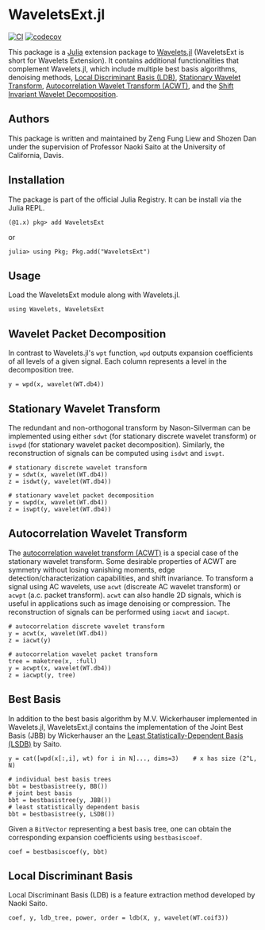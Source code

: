 # WaveletsExt.jl

[![CI](https://github.com/zengfung/WaveletsExt.jl/actions/workflows/CI.yml/badge.svg)](https://github.com/zengfung/WaveletsExt.jl/actions)
[![codecov](https://codecov.io/gh/zengfung/WaveletsExt.jl/branch/master/graph/badge.svg?token=3J520FN4J2)](https://codecov.io/gh/zengfung/WaveletsExt.jl)

This package is a [Julia](https://github.com/JuliaLang/julia) extension package to [Wavelets.jl](https://github.com/JuliaDSP/Wavelets.jl) (WaveletsExt is short for Wavelets Extension). It contains additional functionalities that complement Wavelets.jl, which include multiple best basis algorithms, denoising methods, [Local Discriminant Basis (LDB)](https://www.math.ucdavis.edu/~saito/publications/saito_ldb_jmiv.pdf), [Stationary Wavelet Transform](https://citeseerx.ist.psu.edu/viewdoc/download?doi=10.1.1.49.2662&rep=rep1&type=pdf), [Autocorrelation Wavelet Transform (ACWT)](https://www.math.ucdavis.edu/~saito/publications/saito_minframe.pdf), and the [Shift Invariant Wavelet Decomposition](https://israelcohen.com/wp-content/uploads/2018/05/ICASSP95.pdf).

## Authors
This package is written and maintained by Zeng Fung Liew and Shozen Dan under the supervision of Professor Naoki Saito at the University of California, Davis.

## Installation
The package is part of the official Julia Registry. It can be install via the Julia REPL.
```
(@1.x) pkg> add WaveletsExt
```
or
```
julia> using Pkg; Pkg.add("WaveletsExt")
```
## Usage
Load the WaveletsExt module along with Wavelets.jl.
```
using Wavelets, WaveletsExt
```

## Wavelet Packet Decomposition
In contrast to Wavelets.jl's `wpt` function, `wpd` outputs expansion coefficients of all levels of a given signal. Each column represents a level in the decomposition tree.
```
y = wpd(x, wavelet(WT.db4))
```

## Stationary Wavelet Transform
The redundant and non-orthogonal transform by Nason-Silverman can be implemented using either `sdwt` (for stationary discrete wavelet transform) or `iswpd` (for stationary wavelet packet decomposition). Similarly, the reconstruction of signals can be computed using `isdwt` and `iswpt`.
```
# stationary discrete wavelet transform
y = sdwt(x, wavelet(WT.db4))
z = isdwt(y, wavelet(WT.db4))

# stationary wavelet packet decomposition
y = swpd(x, wavelet(WT.db4))
z = iswpt(y, wavelet(WT.db4))
```

## Autocorrelation Wavelet Transform
The [autocorrelation wavelet transform (ACWT)](https://www.math.ucdavis.edu/~saito/publications/saito_minframe.pdf) is a special case of the stationary wavelet transform. Some desirable properties of ACWT are symmetry without losing vanishing moments, edge detection/characterization capabilities, and shift invariance. To transform a signal using AC wavelets, use `acwt` (discreate AC wavelet transform) or `acwpt` (a.c. packet transform). `acwt` can also handle 2D signals, which is useful in applications such as image denoising or compression. The reconstruction of signals can be performed using `iacwt` and `iacwpt`.
```
# autocorrelation discrete wavelet transform
y = acwt(x, wavelet(WT.db4))
z = iacwt(y)

# autocorrelation wavelet packet transform
tree = maketree(x, :full)
y = acwpt(x, wavelet(WT.db4))
z = iacwpt(y, tree)
```

## Best Basis
In addition to the best basis algorithm by M.V. Wickerhauser implemented in Wavelets.jl, WaveletsExt.jl contains the implementation of the Joint Best Basis (JBB) by Wickerhauser an the [Least Statistically-Dependent Basis (LSDB)](https://www.math.ucdavis.edu/~saito/courses/ACHA.suppl/lsdb-pr-journal.pdf) by Saito.
```
y = cat([wpd(x[:,i], wt) for i in N]..., dims=3)    # x has size (2^L, N)

# individual best basis trees
bbt = bestbasistree(y, BB())
# joint best basis
bbt = bestbasistree(y, JBB())
# least statistically dependent basis
bbt = bestbasistree(y, LSDB())
```
Given a `BitVector` representing a best basis tree, one can obtain the corresponding expansion coefficients using `bestbasiscoef`.
```
coef = bestbasiscoef(y, bbt)
```

## Local Discriminant Basis
Local Discriminant Basis (LDB) is a feature extraction method developed by Naoki Saito.
```{julia}
coef, y, ldb_tree, power, order = ldb(X, y, wavelet(WT.coif3))
```
